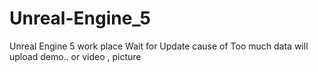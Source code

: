 # Unreal-Engine_5
Unreal Engine 5 work place
Wait for Update cause of Too much data
will upload demo.. or video , picture 

